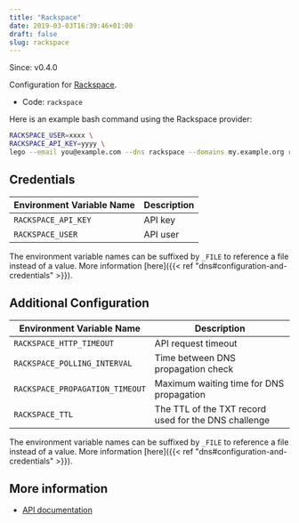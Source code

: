 ```yaml
---
title: "Rackspace"
date: 2019-03-03T16:39:46+01:00
draft: false
slug: rackspace
---
```


<!-- THIS DOCUMENTATION IS AUTO-GENERATED. PLEASE DO NOT EDIT. -->
<!-- providers/dns/rackspace/rackspace.toml -->
<!-- THIS DOCUMENTATION IS AUTO-GENERATED. PLEASE DO NOT EDIT. -->

Since: v0.4.0

Configuration for [Rackspace](https://www.rackspace.com/).


<!--more-->

- Code: `rackspace`

Here is an example bash command using the Rackspace provider:

```bash
RACKSPACE_USER=xxxx \
RACKSPACE_API_KEY=yyyy \
lego --email you@example.com --dns rackspace --domains my.example.org run
```




## Credentials

| Environment Variable Name | Description |
|-----------------------|-------------|
| `RACKSPACE_API_KEY` | API key |
| `RACKSPACE_USER` | API user |

The environment variable names can be suffixed by `_FILE` to reference a file instead of a value.
More information [here]({{< ref "dns#configuration-and-credentials" >}}).


## Additional Configuration

| Environment Variable Name | Description |
|--------------------------------|-------------|
| `RACKSPACE_HTTP_TIMEOUT` | API request timeout |
| `RACKSPACE_POLLING_INTERVAL` | Time between DNS propagation check |
| `RACKSPACE_PROPAGATION_TIMEOUT` | Maximum waiting time for DNS propagation |
| `RACKSPACE_TTL` | The TTL of the TXT record used for the DNS challenge |

The environment variable names can be suffixed by `_FILE` to reference a file instead of a value.
More information [here]({{< ref "dns#configuration-and-credentials" >}}).




## More information

- [API documentation](https://developer.rackspace.com/docs/cloud-dns/v1/)

<!-- THIS DOCUMENTATION IS AUTO-GENERATED. PLEASE DO NOT EDIT. -->
<!-- providers/dns/rackspace/rackspace.toml -->
<!-- THIS DOCUMENTATION IS AUTO-GENERATED. PLEASE DO NOT EDIT. -->

